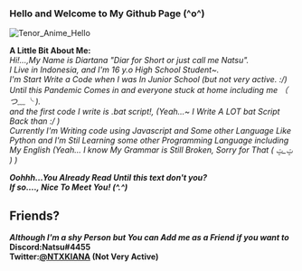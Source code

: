 ### Hello and Welcome to My Github Page (^o^)

![Tenor_Anime_Hello](https://media1.tenor.com/images/2ef78ab2f3e2acbf077388e26d3bc2da/tenor.gif?itemid=14815980)

**A Little Bit About Me:**<br>
*Hi!...,My Name is Diartana "Diar for Short or just call me Natsu".<br>
I Live in Indonesia, and I'm 16 y.o High School Student~.<br>
I'm Start Write a Code when I was In Junior School (but not very active. :/) Until this Pandemic Comes in and everyone stuck at home including me （ つ﹏╰ ).<br>
and the first code I write is .bat script!, (Yeah...~ I Write A LOT bat Script Back than :/ )<br>
Currently I'm Writing code using Javascript and Some other Language Like Python and I'm Stil Learning some other Programming Language including My English (Yeah... I know My Grammar is Still Broken, Sorry for That ( ݓ_ݓ ) )*<br>

***Oohhh...You Already Read Until this text don't you?<br>
If so...., Nice To Meet You! (^.^)***

## Friends?
***Although I'm a shy Person but You can Add me as a Friend if you want to<br>***
**Discord:Natsu#4455<br>
Twitter:[@NTXKIANA](https://twitter.com/NTXKIANA) (Not Very Active)**
